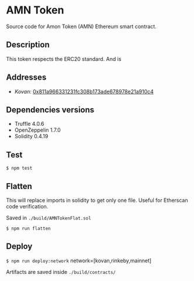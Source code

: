 # AMN Token

Source code for Amon Token (AMN) Ethereum smart contract.


## Description

This token respects the ERC20 standard. And is 

## Addresses

- *Kovan*: [0x811a966331231fc308b173ade678978e21a910c4](https://kovan.etherscan.io/token/0x811a966331231fc308b173ade678978e21a910c4)

## Dependencies versions
  - Truffle 4.0.6
  - OpenZeppelin 1.7.0
  - Solidity 0.4.19
  
## Test

`$ npm test`

## Flatten

This will replace imports in solidity to get only one file. 
Useful for Etherscan code verification.

Saved in `./build/AMNTokenFlat.sol`

`$ npm run flatten`

## Deploy

`$ npm run deploy:network` network=[kovan,rinkeby,mainnet]

Artifacts are saved inside  `./build/contracts/`